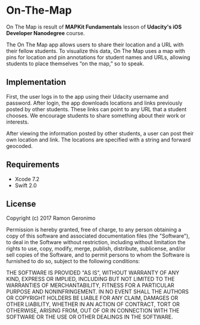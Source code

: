 # On-The-Map

On The Map is result of **MAPKit Fundamentals** lesson of **Udacity's iOS Developer Nanodegree** course.

The On The Map app allows users to share their location and a URL with their fellow students. To visualize this data, 
On The Map uses a map with pins for location and pin annotations for student names and URLs, 
allowing students to place themselves “on the map,” so to speak.


## Implementation

First, the user logs in to the app using their Udacity username and password. 
After login, the app downloads locations and links previously posted by other students. 
These links can point to any URL that a student chooses. We encourage students to share something about their work or interests.

After viewing the information posted by other students, a user can post their own location and link. 
The locations are specified with a string and forward geocoded.

## Requirements

 - Xcode 7.2
 - Swift 2.0

## License

Copyright (c) 2017 Ramon Geronimo

Permission is hereby granted, free of charge, to any person obtaining a copy of this software and associated documentation files (the "Software"), to deal in the Software without restriction, including without limitation the rights to use, copy, modify, merge, publish, distribute, sublicense, and/or sell copies of the Software, and to permit persons to whom the Software is furnished to do so, subject to the following conditions:

THE SOFTWARE IS PROVIDED "AS IS", WITHOUT WARRANTY OF ANY KIND, EXPRESS OR IMPLIED, INCLUDING BUT NOT LIMITED TO THE WARRANTIES OF MERCHANTABILITY, FITNESS FOR A PARTICULAR PURPOSE AND NONINFRINGEMENT. IN NO EVENT SHALL THE AUTHORS OR COPYRIGHT HOLDERS BE LIABLE FOR ANY CLAIM, DAMAGES OR OTHER LIABILITY, WHETHER IN AN ACTION OF CONTRACT, TORT OR OTHERWISE, ARISING FROM, OUT OF OR IN CONNECTION WITH THE SOFTWARE OR THE USE OR OTHER DEALINGS IN THE SOFTWARE.
